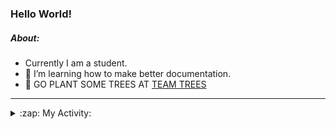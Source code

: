 ### Hello World!

##### About:
- Currently I am a student.
- 🌱 I’m learning how to make better documentation.
- 🌱 GO PLANT SOME TREES AT [TEAM TREES](https://teamtrees.org/)

---
<details>
  <summary>:zap: My Activity:</summary>
  
<!--START_SECTION:waka-->
![Code Time](http://img.shields.io/badge/Code%20Time-1%2C152%20hrs%2043%20mins-blue)

**I'm a Night 🦉** 

```text
🌞 Morning                1424 commits        ██░░░░░░░░░░░░░░░░░░░░░░░   09.19 % 
🌆 Daytime                5498 commits        █████████░░░░░░░░░░░░░░░░   35.47 % 
🌃 Evening                4465 commits        ███████░░░░░░░░░░░░░░░░░░   28.80 % 
🌙 Night                  4115 commits        ███████░░░░░░░░░░░░░░░░░░   26.54 % 
```
📅 **I'm Most Productive on Wednesday** 

```text
Monday                   2327 commits        ████░░░░░░░░░░░░░░░░░░░░░   15.01 % 
Tuesday                  2023 commits        ███░░░░░░░░░░░░░░░░░░░░░░   13.05 % 
Wednesday                3586 commits        ██████░░░░░░░░░░░░░░░░░░░   23.13 % 
Thursday                 1916 commits        ███░░░░░░░░░░░░░░░░░░░░░░   12.36 % 
Friday                   1525 commits        ██░░░░░░░░░░░░░░░░░░░░░░░   09.84 % 
Saturday                 1383 commits        ██░░░░░░░░░░░░░░░░░░░░░░░   08.92 % 
Sunday                   2742 commits        ████░░░░░░░░░░░░░░░░░░░░░   17.69 % 
```


📊 **This Week I Spent My Time On** 

```text
🔥 Editors: 
VS Code                  5 hrs 49 mins       █████████████████████████   100.00 % 

🐱‍💻 Projects: 
giveth-dapps-v2          3 hrs 20 mins       ██████████████░░░░░░░░░░░   57.34 % 
praise                   2 hrs 28 mins       ███████████░░░░░░░░░░░░░░   42.66 % 
```


 Last Updated on 16/07/2023 15:10:15 UTC
<!--END_SECTION:waka-->
</details>
